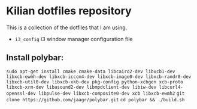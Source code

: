 # Kilian dotfiles repository

This is a collection of the dotfiles that I am using.

- ``i3_config``   i3 window manager configuration file

## Install polybar:
``sudo apt-get install cmake cmake-data libcairo2-dev libxcb1-dev libxcb-ewmh-dev libxcb-icccm4-dev libxcb-image0-dev libxcb-randr0-dev libxcb-util0-dev libxcb-xkb-dev pkg-config python-xcbgen xcb-proto libxcb-xrm-dev libasound2-dev libmpdclient-dev libiw-dev libcurl4-openssl-dev libpulse-dev libxcb-composite0-dev xcb libxcb-ewmh2``
``git clone https://github.com/jaagr/polybar.git``
``cd polybar && ./build.sh``
